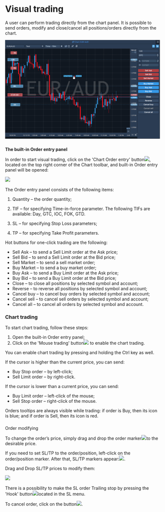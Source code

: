 # Visual trading

A user can perform trading directly from the chart panel. It is possible to send orders, modify and close/cancel all positions/orders directly from the chart.

![](../../../.gitbook/assets/visual-mac%20%281%29.png)

### 
**The built-in Order entry panel** 

In order to start visual trading, click on the 'Chart Order entry' button![](../../../.gitbook/assets/screen-shot-2018-12-12-at-1.48.png), 
located on the top right corner of the Chart toolbar, and built-in Order entry panel will be opened:

![](../../../.gitbook/assets/screen-shot-2018-12-12-at-1.52.png)


The Order entry panel consists of the following items:

1.  Quantity – the order quantity;

2.  TIF – for specifying Time-in-force parameter. The following TIFs are available: Day, GTC, IOC, FOK, GTD.

3.  SL – for specifying Stop Loss parameters;

4.  TP – for specifying Take Profit parameters.

Hot buttons for one-click trading are the following:

* Sell Ask – to send a Sell Limit order at the Ask price;
* Sell Bid – to send a Sell Limit order at the Bid price;
* Sell Market – to send a sell market order;
* Buy Market – to send a buy market order;
* Buy Ask – to send a Buy Limit order at the Ask price;
* Buy Bid – to send a Buy Limit order at the Bid price;
* Close – to close all positions by selected symbol and account;
* Reverse – to reverse all positions by selected symbol and account;
* Cancel buy – to cancel buy orders by selected symbol and account;
* Cancel sell – to cancel sell orders by selected symbol and account;
* Cancel all – to cancel all orders by selected symbol and account.

### Chart trading

To start chart trading, follow these steps:

1. Оpen the built-in Order entry panel;
2. Click on the 'Mouse trading' button![](../../../.gitbook/assets/screen-shot-2018-12-12-at-1.56.png)
   to enable the chart trading.

You can enable chart trading by pressing and holding the Ctrl key as well.

If the cursor is higher than the current price, you can send:

* Buy Stop order – by left-click;
* Sell Limit order – by right-click.

If the cursor is lower than a current price, you can send:

* Buy Limit order – left-click of the mouse;
* Sell Stop order – right-click of the mouse.

Orders tooltips are always visible while trading: if order is Buy, then its icon is blue; and if order is Sell, then its icon is red.

### 
Order modifying

To change the order’s price, simply drag and drop the order marker![](../../../.gitbook/assets/order-marker.png)to the desirable price.

If you need to set SL/TP to the order/position, left-click on the order/position marker. After that, SL/TP markers appear:![](../../../.gitbook/assets/screen-shot-2018-12-12-at-4.14%20%282%29.png). 

 Drag and Drop SL/TP prices to modify them:

![](../../../.gitbook/assets/sl-tp.png)


There is a possibility to make the SL order Trailing stop by pressing the 'Hook' button![](../../../.gitbook/assets/tsl.png)located in the SL menu.

To cancel order, click on the button![](../../../.gitbook/assets/close.png).

